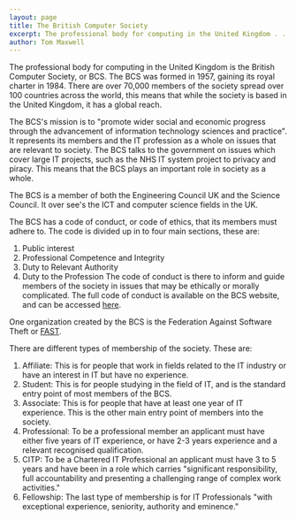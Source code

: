 ```yaml
---
layout: page
title: The British Computer Society
excerpt: The professional body for computing in the United Kingdom . . .  - The Professional Body
author: Tom Maxwell
---
```


The professional body for computing in the United Kingdom is the British Computer Society, or BCS. The BCS was formed in 1957, gaining its royal charter in 1984. There are over 70,000 members of the society spread over 100 countries across the world, this means that while the society is based in the United Kingdom, it has a global reach.

The BCS's mission is to "promote wider social and economic progress through the advancement of information technology sciences and practice". It represents its members and the IT profession as a whole on issues that are relevant to society. 
The BCS talks to the government on issues which cover large IT projects, such as the NHS IT system project to privacy and piracy. This means that the BCS plays an important role in society as a whole.

The BCS is a member of both the Engineering Council UK and the Science Council. It over see's the ICT and computer science fields in the UK. 

The BCS has a code of conduct, or code of ethics, that its members must adhere to. The code is divided up in to four main sections, these are:
1.	Public interest
2.	Professional Competence and Integrity
3.	Duty to Relevant Authority
4.	Duty to the Profession
The code of conduct is there to inform and guide members of the society in issues that may be ethically or morally complicated. The full code of conduct is available on the BCS website, and can be accessed [here](http://www.bcs.org/category/6030).

One organization created by the BCS is the Federation Against Software Theft or [FAST]({{site.baseurl}}/professional-issues-2.html).

There are different types of membership of the society. These are:

1.	Affiliate: This is for people that work in fields related to the IT industry or have an interest in IT but have no experience. 
2.	Student: This is for people studying in the field of IT, and is the standard entry point of most members of the BCS.
3.	Associate: This is for people that have at least one year of IT experience. This is the other main entry point of members into the society.
4.	Professional: To be a professional member an applicant must have either five years of IT experience, or have 2-3 years experience and a relevant recognised qualification.
5.	CITP: To be a Chartered IT Professional an applicant must have 3 to 5 years and have been in a role which carries "significant responsibility, full accountability and presenting a challenging range of complex work activities."
6.	Fellowship: The last type of membership is for IT Professionals "with exceptional experience, seniority, authority and eminence."
